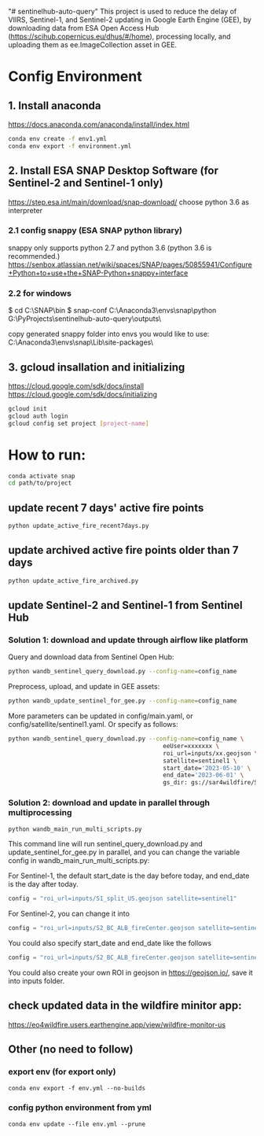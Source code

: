 "# sentinelhub-auto-query" 
This project is used to reduce the delay of VIIRS, Sentinel-1, and Sentinel-2 updating in Google Earth Engine (GEE), by downloading data from ESA Open Access Hub (https://scihub.copernicus.eu/dhus/#/home), processing locally, and uploading them as ee.ImageCollection asset in GEE.


# Config Environment
## 1. Install anaconda
https://docs.anaconda.com/anaconda/install/index.html
``` bash
conda env create -f env1.yml
conda env export -f environment.yml
```

## 2. Install ESA SNAP Desktop Software (for Sentinel-2 and Sentinel-1 only)
https://step.esa.int/main/download/snap-download/
choose python 3.6 as interpreter

### 2.1 config snappy (ESA SNAP python library)
snappy only supports python 2.7 and python 3.6 (python 3.6 is recommended.)
https://senbox.atlassian.net/wiki/spaces/SNAP/pages/50855941/Configure+Python+to+use+the+SNAP-Python+snappy+interface

### 2.2 for windows
$ cd C:\SNAP\bin
$ snap-conf C:\Anaconda3\envs\snap\python G:\PyProjects\sentinelhub-auto-query\outputs\

copy generated snappy folder into envs you would like to use:
C:\Anaconda3\envs\snap\Lib\site-packages\

## 3. gcloud insallation and initializing
https://cloud.google.com/sdk/docs/install </br>
https://cloud.google.com/sdk/docs/initializing

``` bash
gcloud init
gcloud auth login
gcloud config set project [project-name]
```

# How to run:

``` bash 
conda activate snap
cd path/to/project
```

## update recent 7 days' active fire points 
``` bash
python update_active_fire_recent7days.py
```

## update archived active fire points older than 7 days
``` bash
python update_active_fire_archived.py
```
## update Sentinel-2 and Sentinel-1 from Sentinel Hub
### Solution 1: download and update through airflow like platform

Query and download data from Sentinel Open Hub:

``` bash
python wandb_sentinel_query_download.py --config-name=config_name
```

Preprocess, upload, and update in GEE assets:
``` bash
python wandb_update_sentinel_for_gee.py --config-name=config_name
```

More parameters can be updated in config/main.yaml, or config/satellite/sentinel1.yaml. Or specify as follows:
``` bash
python wandb_sentinel_query_download.py --config-name=config_name \
                                            eeUser=xxxxxxx \
                                            roi_url=inputs/xx.geojson \
                                            satellite=sentinel1 \
                                            start_date='2023-05-10' \
                                            end_date='2023-06-01' \
                                            gs_dir: gs://sar4wildfire/Sentinel1

```


### Solution 2: download and update in parallel through multiprocessing
``` bash
python wandb_main_run_multi_scripts.py
```

This command line will run sentinel_query_download.py and update_sentinel_for_gee.py in parallel, and you can change the variable config in wandb_main_run_multi_scripts.py:

For Sentinel-1, the default start_date is the day before today, and end_date is the day after today.
``` python
config = "roi_url=inputs/S1_split_US.geojson satellite=sentinel1"
```
For Sentinel-2, you can change it into 
``` python
config = "roi_url=inputs/S2_BC_ALB_fireCenter.geojson satellite=sentinel2 cloudcoverpercentage=100"
```

You could also specify start_date and end_date like the follows
``` python
config = "roi_url=inputs/S2_BC_ALB_fireCenter.geojson satellite=sentinel2 start_date=2021-08-01 end_date=2021-08-02"
```

You could also create your own ROI in geojson in https://geojson.io/, save it into inputs folder.

## check updated data in the wildfire minitor app:
https://eo4wildfire.users.earthengine.app/view/wildfire-monitor-us


## Other (no need to follow)
### export env (for export only)
```
conda env export -f env.yml --no-builds
```

### config python environment from yml
```
conda env update --file env.yml --prune
```